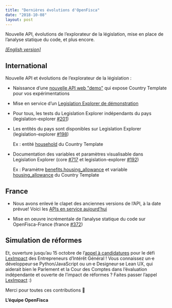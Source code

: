 ```yaml
---
title: "Dernières évolutions d'OpenFisca"
date: "2018-10-08"
layout: post
---
```


Nouvelle API, évolutions de l’explorateur de la législation, mise en place de l’analyse statique du code, et plus encore.

<!--more-->

[_[English version]_](/en/news/2018-10-08-news)

## International

Nouvelle API et évolutions de l’explorateur de la législation :

- Naissance d’une [nouvelle API web "demo"](http://demo.openfisca.org/api) qui expose Country Template pour vos expérimentations

- Mise en service d’un [Legislation Explorer de démonstration](http://demo.openfisca.org/legislation)

- Pour tous, les tests du Legislation Explorer indépendants du pays (legislation-explorer [#201](https://github.com/openfisca/legislation-explorer/pull/201))

- Les entités du pays sont disponibles sur Legislation Explorer (legislation-explorer [#198](https://github.com/openfisca/legislation-explorer/pull/198))

    Ex : entité [household](http://demo.openfisca.org/legislation/household) du Country Template

- Documentation des variables et paramètres visualisable dans Legislation Explorer (core [#717](https://github.com/openfisca/openfisca-core/pull/717) et legislation-explorer [#192](https://github.com/openfisca/legislation-explorer/pull/192))

    Ex : Paramètre [benefits.housing_allowance](http://demo.openfisca.org/legislation/benefits.housing_allowance) et variable [housing_allowance](http://demo.openfisca.org/legislation/housing_allowance) du Country Template

## France

- Nous avons enlevé le clapet des anciennes versions de l’API, à la date prévue! Voici les [APIs en service aujourd’hui](https://fr.openfisca.org/api)

- Mise en oeuvre incrémentale de l’analyse statique du code sur OpenFisca-France (france [#372](https://github.com/openfisca/openfisca-france/issues/372))

## Simulation de réformes

Et, ouverture jusqu’au 15 octobre de l’[appel à candidatures](https://entrepreneur-interet-general.etalab.gouv.fr/candidature-eig.html) pour le défi [LexImpact](https://entrepreneur-interet-general.etalab.gouv.fr/defis/2019/leximpact.html) des Entrepreneurs d’Intérêt Général ! Vous connaissez un·e développeur·se Python/JavaScript ou un·e Designeur·se Lean UX, qui aiderait bien le Parlement et la Cour des Comptes dans l’évaluation indépendante et ouverte de l’impact de réformes ? Faites passer l’appel [LexImpact](https://entrepreneur-interet-general.etalab.gouv.fr/defis/2019/leximpact.html) :)

Merci pour toutes ces contributions 🙌


**L’équipe OpenFisca**
